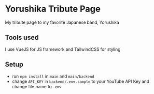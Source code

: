 # Yorushika Tribute Page
My tribute page to my favorite Japanese band, Yorushika
## Tools used
I use VueJS for JS framework and TailwindCSS for styling
## Setup
- run `npm install` in `main` and `main/backend`
- change `API_KEY` in `backend/.env.sample` to your YouTube API Key and change file name to `.env`